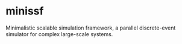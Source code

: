 minissf
=======

Minimalistic scalable simulation framework, a parallel discrete-event simulator for complex large-scale systems.
